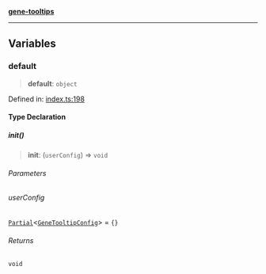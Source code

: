 [**gene-tooltips**](README.md)

***

## Variables

### default

> **default**: `object`

Defined in: [index.ts:198](https://github.com/mattjmeier/gene-tooltips/blob/fb2c10adf4ac9d71d1265e16b45e4b9909fd34e5/src/index.ts#L198)

#### Type Declaration

##### init()

> **init**: (`userConfig`) => `void`

###### Parameters

###### userConfig

[`Partial`](https://www.typescriptlang.org/docs/handbook/utility-types.html#partialtype)\<[`GeneTooltipConfig`](config.md#genetooltipconfig)\> = `{}`

###### Returns

`void`

